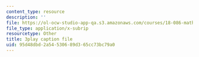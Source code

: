 ```yaml
---
content_type: resource
description: ''
file: https://ol-ocw-studio-app-qa.s3.amazonaws.com/courses/18-086-mathematical-methods-for-engineers-ii-spring-2006/95d48dbd2a54530689d365cc73bc79a0_nlO9ci0kPLg.vtt
file_type: application/x-subrip
resourcetype: Other
title: 3play caption file
uid: 95d48dbd-2a54-5306-89d3-65cc73bc79a0
---
```

